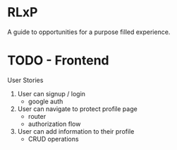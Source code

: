 # RLxP
A guide to opportunities for a purpose filled experience. 

# TODO - Frontend

User Stories
1. User can signup / login
    - google auth
3. User can navigate to protect profile page
    - router 
    - authorization flow
4. User can add information to their profile
    - CRUD operations
    